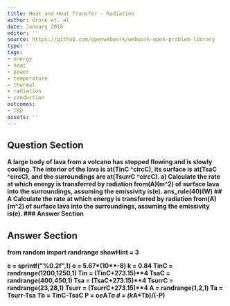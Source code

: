 ```yaml
---
title: Heat and Heat Transfer - Radiation
author: Urone et. al
date: January 2018
editor: ''
source: https://github.com/openwebwork/webwork-open-problem-library
type: ''
tags:
- energy
- heat
- power
- temperature
- thermal
- radiation
- conduction
outcomes:
- TBD
assets: ''
---
```


## Question Section 

<b>
A large body of lava from a volcano has stopped flowing and is slowly cooling. The interior of the lava is at(TinC ^circC), its surface is at(TsaC ^circC), and the surroundings are at(TsurrC ^circC).
a) Calculate the rate at which energy is transferred by radiation from(A)(m^2) of surface lava into the surroundings, assuming the emissivity is(e).
ans_rule(40)(W)
## A
Calculate the rate at which energy is transferred by radiation from(A)(m^2) of surface lava into the surroundings, assuming the emissivity is(e).
### Answer Section


## Answer Section

from random import randrange
showHint = 3

e = sprintf("%0.2f",1)
o = 5.67*(10**-8)
k = 0.84
TinC = randrange(1200,1250,1)
Tin = (TinC+273.15)**4
TsaC = randrange(400,450,1)
Tsa = (TsaC+273.15)**4
TsurrC = randrange(23,28,1)
Tsurr = (TsurrC+273.15)**4
A = randrange(1,2,1)
Ta = Tsurr-Tsa
Tb = TinC-TsaC
P = o*e*A*Ta
d = (k*A*Tb)/(-P)